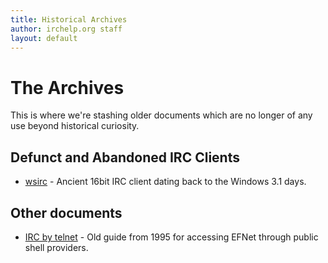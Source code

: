 ```yaml
---
title: Historical Archives
author: irchelp.org staff
layout: default
---
```


# The Archives

This is where we're stashing older documents which are no longer of any use
beyond historical curiosity.

## Defunct and Abandoned IRC Clients
* [wsirc](/irchelp/historic/wsirc.html) - Ancient 16bit IRC client dating back to the Windows 3.1 days.

## Other documents
* [IRC by telnet](/irchelp.historic/telnet.html) - Old guide from 1995 for accessing EFNet through public shell providers.
